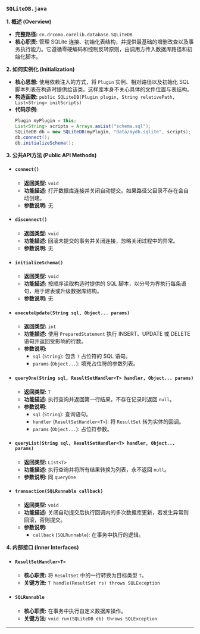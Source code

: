 ### `SQLiteDB.java`

**1. 概述 (Overview)**

  * **完整路径:** `cn.drcomo.corelib.database.SQLiteDB`
  * **核心职责:** 管理 SQLite 连接、初始化表结构，并提供最基础的增删改查以及事务执行能力。它遵循零硬编码和控制反转原则，由调用方传入数据库路径和初始化脚本。

**2. 如何实例化 (Initialization)**

  * **核心思想:** 使用依赖注入的方式，将 `Plugin` 实例、相对路径以及初始化 SQL 脚本列表在构造时提供给该类。这样库本身不关心具体的文件位置与表结构。
  * **构造函数:** `public SQLiteDB(Plugin plugin, String relativePath, List<String> initScripts)`
  * **代码示例:**
    ```java
    Plugin myPlugin = this;
    List<String> scripts = Arrays.asList("schema.sql");
    SQLiteDB db = new SQLiteDB(myPlugin, "data/mydb.sqlite", scripts);
    db.connect();
    db.initializeSchema();
    ```

**3. 公共API方法 (Public API Methods)**

  * #### `connect()`

      * **返回类型:** `void`
      * **功能描述:** 打开数据库连接并关闭自动提交。如果路径父目录不存在会自动创建。
      * **参数说明:** 无

  * #### `disconnect()`

      * **返回类型:** `void`
      * **功能描述:** 回滚未提交的事务并关闭连接，忽略关闭过程中的异常。
      * **参数说明:** 无

  * #### `initializeSchema()`

      * **返回类型:** `void`
      * **功能描述:** 按顺序读取构造时提供的 SQL 脚本，以分号为界执行每条语句，用于建表或升级数据库结构。
      * **参数说明:** 无

  * #### `executeUpdate(String sql, Object... params)`

      * **返回类型:** `int`
      * **功能描述:** 使用 `PreparedStatement` 执行 INSERT、UPDATE 或 DELETE 语句并返回受影响的行数。
      * **参数说明:**
          * `sql` (`String`): 包含 `?` 占位符的 SQL 语句。
          * `params` (`Object...`): 填充占位符的参数列表。

  * #### `queryOne(String sql, ResultSetHandler<T> handler, Object... params)`

      * **返回类型:** `T`
      * **功能描述:** 执行查询并返回第一行结果，不存在记录时返回 `null`。
      * **参数说明:**
          * `sql` (`String`): 查询语句。
          * `handler` (`ResultSetHandler<T>`): 将 `ResultSet` 转为实体的回调。
          * `params` (`Object...`): 占位符参数。

  * #### `queryList(String sql, ResultSetHandler<T> handler, Object... params)`

      * **返回类型:** `List<T>`
      * **功能描述:** 执行查询并将所有结果转换为列表，永不返回 `null`。
      * **参数说明:** 同 `queryOne`

  * #### `transaction(SQLRunnable callback)`

      * **返回类型:** `void`
      * **功能描述:** 关闭自动提交后执行回调内的多次数据库更新，若发生异常则回滚，否则提交。
      * **参数说明:**
          * `callback` (`SQLRunnable`): 在事务中执行的逻辑。

**4. 内部接口 (Inner Interfaces)**

  * #### `ResultSetHandler<T>`

      * **核心职责:** 将 `ResultSet` 中的一行转换为目标类型 `T`。
      * **关键方法:** `T handle(ResultSet rs) throws SQLException`

  * #### `SQLRunnable`

      * **核心职责:** 在事务中执行自定义数据库操作。
      * **关键方法:** `void run(SQLiteDB db) throws SQLException`

-----
